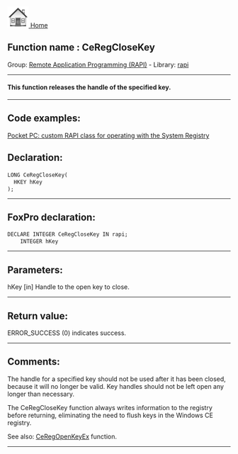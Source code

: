 [<img src="../../images/home.png"> Home ](https://github.com/VFPX/Win32API)  

## Function name : CeRegCloseKey
Group: [Remote Application Programming (RAPI)](../../functions_group.md#Remote_Application_Programming_(RAPI))  -  Library: [rapi](../../Libraries.md#rapi)  
***  


#### This function releases the handle of the specified key.
***  


## Code examples:
[Pocket PC: custom RAPI class for operating with the System Registry](../../samples/sample_441.md)  

## Declaration:
```foxpro  
LONG CeRegCloseKey(
  HKEY hKey
);  
```  
***  


## FoxPro declaration:
```foxpro  
DECLARE INTEGER CeRegCloseKey IN rapi;
	INTEGER hKey  
```  
***  


## Parameters:
hKey 
[in] Handle to the open key to close.   
***  


## Return value:
ERROR_SUCCESS (0) indicates success.  
***  


## Comments:
The handle for a specified key should not be used after it has been closed, because it will no longer be valid. Key handles should not be left open any longer than necessary.   
  
The CeRegCloseKey function always writes information to the registry before returning, eliminating the need to flush keys in the Windows CE registry.  
  
See also: [CeRegOpenKeyEx](CeRegOpenKeyEx.md) function.  
  
***  


